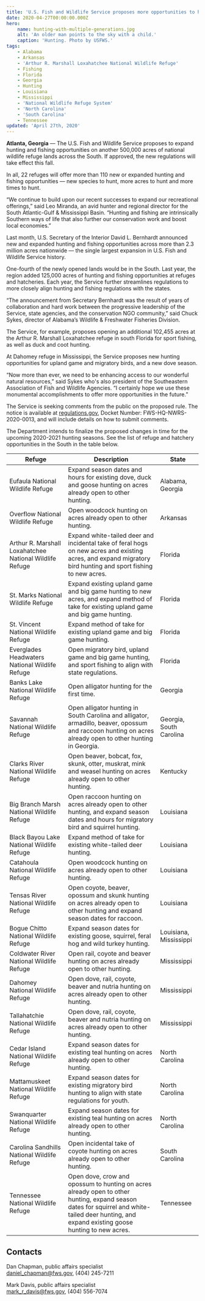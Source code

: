 ```yaml
---
title: 'U.S. Fish and Wildlife Service proposes more opportunities to hunt, fish across South Atlantic, Gulf and Mississippi Basin'
date: 2020-04-27T00:00:00.000Z
hero:
    name: hunting-with-multiple-generations.jpg
    alt: 'An older man points to the sky with a child.'
    caption: 'Hunting. Photo by USFWS.'
tags:
    - Alabama
    - Arkansas
    - 'Arthur R. Marshall Loxahatchee National Wildlife Refuge'
    - Fishing
    - Florida
    - Georgia
    - Hunting
    - Louisiana
    - Mississippi
    - 'National Wildlife Refuge System'
    - 'North Carolina'
    - 'South Carolina'
    - Tennessee
updated: 'April 27th, 2020'
---
```


**Atlanta, Georgia** &mdash; The U.S. Fish and Wildlife Service proposes to expand hunting and fishing opportunities on another 500,000 acres of national wildlife refuge lands across the South. If approved, the new regulations will take effect this fall.

In all, 22 refuges will offer more than 110 new or expanded hunting and fishing opportunities &mdash; new species to hunt, more acres to hunt and more times to hunt.

“We continue to build upon our recent successes to expand our recreational offerings,” said Leo Miranda, an avid hunter and regional director for the South Atlantic-Gulf & Mississippi Basin. “Hunting and fishing are intrinsically Southern ways of life that also further our conservation work and boost local economies.”

Last month, U.S. Secretary of the Interior David L. Bernhardt announced new and expanded hunting and fishing opportunities across more than 2.3 million acres nationwide &mdash; the single largest expansion in U.S. Fish and Wildlife Service history.

One-fourth of the newly opened lands would be in the South. Last year, the region added 125,000 acres of hunting and fishing opportunities at refuges and hatcheries. Each year, the Service further streamlines regulations to more closely align hunting and fishing regulations with the states.

“The announcement from Secretary Bernhardt was the result of years of collaboration and hard work between the progressive leadership of the Service, state agencies, and the conservation NGO community,” said Chuck Sykes, director of Alabama’s Wildlife & Freshwater Fisheries Division.

The Service, for example, proposes opening an additional 102,455 acres at the Arthur R. Marshall Loxahatchee refuge in south Florida for sport fishing, as well as duck and coot hunting.

At Dahomey refuge in Mississippi, the Service proposes new hunting opportunities for upland game and migratory birds, and a new dove season.

“Now more than ever, we need to be enhancing access to our wonderful natural resources,” said Sykes who's also president of the Southeastern Association of Fish and Wildlife Agencies. “I certainly hope we use these monumental accomplishments to offer more opportunities in the future.”

The Service is seeking comments from the public on the proposed rule. The notice is available at [regulations.gov](https://www.regulations.gov), Docket Number: FWS-HQ-NWRS-2020-0013, and will include details on how to submit comments.

The Department intends to finalize the proposed changes in time for the upcoming 2020-2021 hunting seasons. See the list of refuge and hatchery opportunities in the South in the table below.

| Refuge                                                  | Description                                                                                                                                                                                    | State                   |
| ------------------------------------------------------- | ---------------------------------------------------------------------------------------------------------------------------------------------------------------------------------------------- | ----------------------- |
| Eufaula National Wildlife Refuge                        | Expand season dates and hours for existing dove, duck and goose hunting on acres already open to other hunting.                                                                                | Alabama, Georgia        |
| Overflow National Wildlife Refuge                       | Open woodcock hunting on acres already open to other hunting.                                                                                                                                  | Arkansas                |
| Arthur R. Marshall Loxahatchee National Wildlife Refuge | Expand white-tailed deer and incidental take of feral hogs on new acres and existing acres, and expand migratory bird hunting and sport fishing to new acres.                                  | Florida                 |
| St. Marks National Wildlife Refuge                      | Expand existing upland game and big game hunting to new acres, and expand method of take for existing upland game and big game hunting.                                                        | Florida                 |
| St. Vincent National Wildlife Refuge                    | Expand method of take for existing upland game and big game hunting.                                                                                                                           | Florida                 |
| Everglades Headwaters National Wildlife Refuge          | Open migratory bird, upland game and big game hunting, and sport fishing to align with state regulations.                                                                                      | Florida                 |
| Banks Lake National Wildlife Refuge                     | Open alligator hunting for the first time.                                                                                                                                                     | Georgia                 |
| Savannah National Wildlife Refuge                       | Open alligator hunting in South  Carolina and alligator, armadillo, beaver, opossum and raccoon hunting on acres already open to other hunting in Georgia.                                     | Georgia, South Carolina |
| Clarks River National Wildlife Refuge                   | Open beaver, bobcat, fox, skunk, otter, muskrat, mink and weasel hunting on acres already open to other hunting.                                                                               | Kentucky                |
| Big Branch Marsh National Wildlife Refuge               | Open raccoon hunting on acres already open to other hunting, and expand season dates and hours for migratory bird and squirrel hunting.                                                        | Louisiana               |
| Black Bayou Lake National Wildlife Refuge               | Expand method of take for existing white-tailed deer hunting.                                                                                                                                  | Louisiana               |
| Catahoula National Wildlife Refuge                      | Open woodcock hunting on acres already open to other hunting.                                                                                                                                  | Louisiana               |
| Tensas River National Wildlife Refuge                   | Open coyote, beaver, opossum and skunk hunting on acres already open to other hunting and expand season dates for raccoon.                                                                     | Louisiana               |
| Bogue Chitto National Wildlife Refuge                   | Expand season dates for existing goose, squirrel, feral hog and wild turkey hunting.                                                                                                           | Louisiana, Mississippi  |
| Coldwater River National Wildlife Refuge                | Open rail, coyote and beaver hunting on acres already open to other hunting.                                                                                                                   | Mississippi             |
| Dahomey National Wildlife Refuge                        | Open dove, rail, coyote, beaver and nutria hunting on acres already open to other hunting.                                                                                                     | Mississippi             |
| Tallahatchie National Wildlife Refuge                   | Open dove, rail, coyote, beaver and nutria hunting on acres already open to other hunting.                                                                                                     | Mississippi             |
| Cedar Island National Wildlife Refuge                   | Expand season dates for existing teal hunting on acres already open to other hunting.                                                                                                          | North Carolina          |
| Mattamuskeet National Wildlife Refuge                   | Expand season dates for existing migratory bird hunting to align with state regulations for youth.                                                                                             | North Carolina          |
| Swanquarter National Wildlife Refuge                    | Expand season dates for existing teal hunting on acres already open to other hunting.                                                                                                          | North Carolina          |
| Carolina Sandhills National Wildlife Refuge             | Open incidental take of coyote hunting on acres already open to other hunting.                                                                                                                 | South Carolina          |
| Tennessee National Wildlife Refuge                      | Open dove, crow and opossum to hunting on acres already open to other hunting, expand season dates for squirrel and white-tailed deer hunting, and expand existing goose hunting to new acres. | Tennessee               |

## Contacts

Dan Chapman, public affairs specialist  
[daniel_chapman@fws.gov](mailto:daniel_chapman@fws.gov), (404) 245-7211

Mark Davis, public affairs specialist  
[mark_r_davis@fws.gov](mailto:mark_r_davis@fws.gov), (404) 556-7074